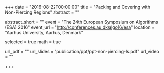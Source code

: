 +++
date = "2016-08-22T00:00:00"
title = "Packing and Covering with Non-Piercing Regions"
abstract = ""

abstract_short = ""
event = "The 24th European Symposium on Algorithms (ESA) 2016"
event_url = "http://conferences.au.dk/algo16/esa"
location = "Aarhus University, Aarhus, Denmark"

selected = true
math = true

url_pdf = ""
url_slides = "publication/ppt/ppt-non-piercing-ls.pdf"
url_video = ""

+++

